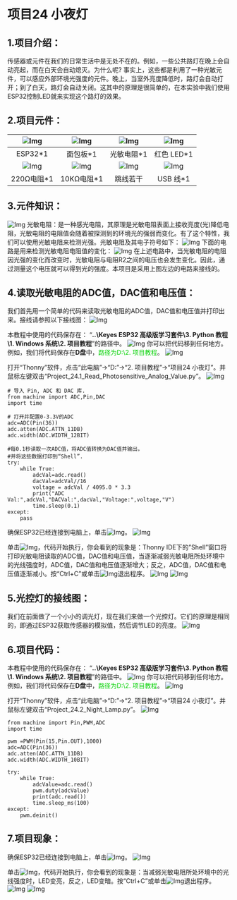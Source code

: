 # 项目24 小夜灯

## 1.项目介绍：
传感器或元件在我们的日常生活中是无处不在的。例如，一些公共路灯在晚上会自动亮起，而在白天会自动熄灭。为什么呢? 事实上，这些都是利用了一种光敏元件，可以感应外部环境光强度的元件。晚上，当室外亮度降低时，路灯会自动打开；到了白天，路灯会自动关闭。这其中的原理是很简单的，在本实验中我们使用ESP32控制LED就来实现这个路灯的效果。

## 2.项目元件：
|![Img](../../../media/ESP32主板img-20230411094400.png)|![Img](../../../media/面包板img-20230411094115.png)|![Img](../../../media/光敏电阻img-20230414145247.png)|![Img](../../../media/红色LEDimg-20230412163840.png)|
| :--: | :--: | :--: | :--: |
|ESP32*1|面包板*1|光敏电阻*1|红色 LED*1|
|![Img](../../../media/220Ω电阻img-20230412163858.png)|![Img](../../../media/10KΩ电阻img-20230412171051.png)|![Img](../../../media/跳线img-20230412163915.png) |![Img](../../../media/USB线img-20230412171114.png)|
|220Ω电阻*1|10KΩ电阻*1|跳线若干 |USB 线*1|

## 3.元件知识：
![Img](../../../media/光敏电阻img-20230414145247.png)
光敏电阻：是一种感光电阻，其原理是光敏电阻表面上接收亮度(光)降低电阻，光敏电阻的电阻值会随着被探测到的环境光的强弱而变化。有了这个特性，我们可以使用光敏电阻来检测光强。光敏电阻及其电子符号如下：
![Img](../../../media/光敏电阻及其电子符号img-20230414145610.png)
下面的电路是用来检测光敏电阻电阻值的变化：
![Img](../../../media/光敏电阻原理图img-20230414145618.png)
在上述电路中，当光敏电阻的电阻因光强的变化而改变时，光敏电阻与电阻R2之间的电压也会发生变化。因此，通过测量这个电压就可以得到光的强度。本项目是采用上图左边的电路来接线的。 

## 4.读取光敏电阻的ADC值，DAC值和电压值：
我们首先用一个简单的代码来读取光敏电阻的ADC值，DAC值和电压值并打印出来。接线请参照以下接线图：
![Img](../../../media/项目24-1接线图img-20230420094455.png)

本教程中使用的代码保存在：
“**..\Keyes ESP32 高级版学习套件\3. Python 教程\1. Windows 系统\2. 项目教程**”的路径中。
![Img](../../../media/本教程中使用的代码保存在img-20230526190901.png)
你可以把代码移到任何地方。例如，我们将代码保存在**D盘**中，<span style="color: rgb(0, 209, 0);">路径为D:\2. 项目教程</span>。
![Img](../../../media/代码保存在D盘img-20230407191836.png)

打开“Thonny”软件，点击“此电脑”→“D:”→“2. 项目教程”→“项目24 小夜灯”。并鼠标左键双击“Project_24.1_Read_Photosensitive_Analog_Value.py”。
![Img](../../../media/项目24-1img-20230414145744.png)

```
# 导入 Pin, ADC 和 DAC 库.
from machine import ADC,Pin,DAC
import time

# 打开并配置0-3.3V的ADC
adc=ADC(Pin(36))
adc.atten(ADC.ATTN_11DB)
adc.width(ADC.WIDTH_12BIT)

#每0.1秒读取一次ADC值，将ADC值转换为DAC值并输出，
#并将这些数据打印到“Shell”. 
try:
    while True:
        adcVal=adc.read()
        dacVal=adcVal//16
        voltage = adcVal / 4095.0 * 3.3
        print("ADC Val:",adcVal,"DACVal:",dacVal,"Voltage:",voltage,"V")
        time.sleep(0.1)
except:
    pass
```
确保ESP32已经连接到电脑上，单击![Img](../../../media/停止或重启后端进程img-20230411163145.png)。
![Img](../../../media/项目24-2img-20230414145835.png)

单击![Img](../../../media/运行img-20230411141103.png)，代码开始执行，你会看到的现象是：Thonny IDE下的”Shell”窗口将打印光敏电阻读取的ADC值，DAC值和电压值，当逐渐减弱光敏电阻所处环境中的光线强度时，ADC值，DAC值和电压值逐渐增大；反之，ADC值，DAC值和电压值逐渐减小。按“Ctrl+C”或单击![Img](../../../media/停止或重启后端进程img-20230411140954.png)退出程序。
![Img](../../../media/项目24-3img-20230414145910.png)
![Img](../../../media/项目24-4img-20230414145918.png)

## 5.光控灯的接线图：
我们在前面做了一个小小的调光灯，现在我们来做一个光控灯。它们的原理是相同的，即通过ESP32获取传感器的模拟值，然后调节LED的亮度。
![Img](../../../media/项目24-2接线图img-20230420094734.png)

## 6.项目代码：
本教程中使用的代码保存在：
“**..\Keyes ESP32 高级版学习套件\3. Python 教程\1. Windows 系统\2. 项目教程**”的路径中。
![Img](../../../media/本教程中使用的代码保存在img-20230526190901.png)
你可以把代码移到任何地方。例如，我们将代码保存在**D盘**中，<span style="color: rgb(0, 209, 0);">路径为D:\2. 项目教程</span>。
![Img](../../../media/代码保存在D盘img-20230407191836.png)

打开“Thonny”软件，点击“此电脑”→“D:”→“2. 项目教程”→“项目24 小夜灯”。并鼠标左键双击“Project_24.2_Night_Lamp.py”。
![Img](../../../media/项目24-5img-20230414150150.png)

```
from machine import Pin,PWM,ADC
import time

pwm =PWM(Pin(15,Pin.OUT),1000)
adc=ADC(Pin(36))
adc.atten(ADC.ATTN_11DB)
adc.width(ADC.WIDTH_10BIT)

try:
    while True:
        adcValue=adc.read()
        pwm.duty(adcValue)
        print(adc.read())
        time.sleep_ms(100)
except:
    pwm.deinit()

```
## 7.项目现象：
确保ESP32已经连接到电脑上，单击![Img](../../../media/停止或重启后端进程img-20230411163145.png)。
![Img](../../../media/项目24-6img-20230414150306.png)

单击![Img](../../../media/运行img-20230411141103.png)，代码开始执行，你会看到的现象是：当减弱光敏电阻所处环境中的光线强度时，LED变亮，反之，LED变暗。按“Ctrl+C”或单击![Img](../../../media/停止或重启后端进程img-20230411140954.png)退出程序。
![Img](../../../media/项目24-7img-20230414150347.png)
![Img](../../../media/img-20230814100208.png)












